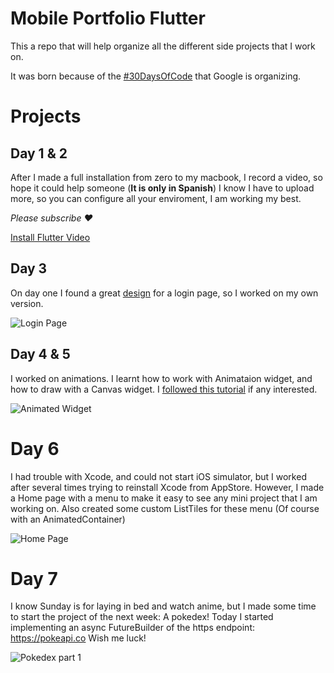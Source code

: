 # Mobile Portfolio Flutter

This a repo that will help organize all the different side projects that I work on.

It was born because of the [#30DaysOfCode](https://developers.googleblog.com/2021/01/join-us-for-30daysofflutter.html) that Google is organizing.

# Projects

## Day 1 & 2

After I made a full installation from zero to my macbook, I record a video, so hope it could help someone (**It is only in Spanish**) I know I have to upload more, so you can configure all your enviroment, I am working my best.

*Please subscribe ❤️*

[Install Flutter Video](https://www.youtube.com/watch?v=KMHUV6PD6ao&ab_channel=NoeOsorio)

## Day 3

On day one I found a great [design](https://dribbble.com/shots/14725890-Pet-App) for a login page, so I worked on my own version.

![Login Page](https://user-images.githubusercontent.com/36978686/106846805-3320ec80-6673-11eb-8f27-49b22bc2f2ae.png)


## Day 4 & 5 

I worked on animations. I learnt how to work with Animataion widget, and how to draw with a Canvas widget. I [followed this tutorial](https://blog.codemagic.io/flutter-custom-painter/) if any interested.

![Animated Widget](https://user-images.githubusercontent.com/36978686/107177056-83ab8900-6996-11eb-9427-bea005a78fb5.gif)

# Day 6

I had trouble with Xcode, and could not start iOS simulator, but I worked after several times trying to reinstall Xcode from AppStore. However, I made a Home page with a menu to make it easy to see any mini project that I am working on. Also created some custom ListTiles for these menu (Of course with an AnimatedContainer)

![Home Page](https://user-images.githubusercontent.com/36978686/107177351-44316c80-6997-11eb-8d6c-8b354b9c296a.png)

# Day 7

I know Sunday is for laying in bed and watch anime, but I made some time to start the project of the next week: A pokedex!
Today I started implementing an async FutureBuilder of the https endpoint: https://pokeapi.co
Wish me luck!

![Pokedex part 1](https://user-images.githubusercontent.com/36978686/107177439-7a6eec00-6997-11eb-8bd0-90a678f4279e.png)
